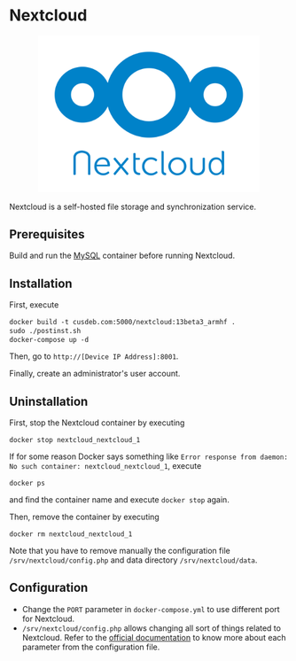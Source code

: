 # Nextcloud

<p align="center">
    <img src="logo.png" width="400">
</p>

Nextcloud is a self-hosted file storage and synchronization service.


## Prerequisites

Build and run the [MySQL](https://github.com/tolstoyevsky/cusdeb-services/tree/master/mysql) container before running Nextcloud.

## Installation

First, execute

```
docker build -t cusdeb.com:5000/nextcloud:13beta3_armhf .
sudo ./postinst.sh
docker-compose up -d
```

Then, go to `http://[Device IP Address]:8001`.

Finally, create an administrator's user account.

## Uninstallation

First, stop the Nextcloud container by executing
```
docker stop nextcloud_nextcloud_1
```

If for some reason Docker says something like `Error response from daemon: No such container: nextcloud_nextcloud_1`, execute

```
docker ps
```

and find the container name and execute `docker stop` again.

Then, remove the container by executing

```
docker rm nextcloud_nextcloud_1
```

Note that you have to remove manually the configuration file `/srv/nextcloud/config.php` and data directory `/srv/nextcloud/data`.

## Configuration

* Change the `PORT` parameter in `docker-compose.yml` to use different port for Nextcloud.
* `/srv/nextcloud/config.php` allows changing all sort of things related to Nextcloud. Refer to the [official documentation](https://docs.nextcloud.com/server/12/admin_manual/configuration_server/config_sample_php_parameters.html) to know more about each parameter from the configuration file.
